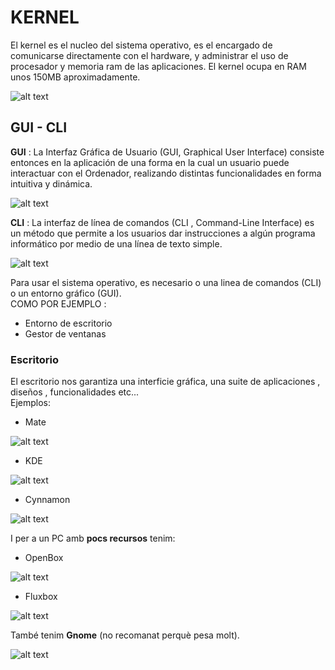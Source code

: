 # KERNEL # 

El kernel es el nucleo del sistema operativo, es el encargado de comunicarse directamente con el hardware, y 
administrar el uso de procesador y memoria ram de las aplicaciones.
El kernel ocupa en RAM unos 150MB aproximadamente. 
  
![alt text](https://upload.wikimedia.org/wikipedia/commons/thumb/8/8f/Kernel_Layout.svg/1200px-Kernel_Layout.svg.png)
  
## GUI - CLI ##

**GUI** : La Interfaz Gráfica de Usuario (GUI, Graphical User Interface) consiste entonces en la aplicación de una forma en la cual un usuario puede interactuar con el Ordenador, realizando distintas funcionalidades en forma intuitiva y dinámica.  
  
![alt text](https://aprendelibvrefiles.blob.core.windows.net/aprendelibvre-container/course/como_usar_windows_10/image/lecc2_pag_2_1_xl.jpg)

**CLI** : La interfaz de línea de comandos (CLI , Command-Line Interface) es un método que permite a los usuarios dar instrucciones a algún programa informático por medio de una línea de texto simple.  
  
![alt text](https://www.howtogeek.com/wp-content/uploads/2017/02/Windows_106-650x300.jpg)

Para usar el sistema operativo, es necesario o una linea de comandos (CLI) o un entorno gráfico (GUI).  
COMO POR EJEMPLO :
- Entorno de escritorio
- Gestor de ventanas

### Escritorio ###
El escritorio nos garantiza una interficie gráfica, una suite de aplicaciones , diseños , funcionalidades etc...  
Ejemplos:
- Mate  
  
![alt text](https://i.stack.imgur.com/526hr.png)
  
- KDE 
  
![alt text](https://news-cdn.softpedia.com/images/news2/beautify-your-kde-plasma-5-desktop-environment-with-freshly-ported-adapta-theme-517792-2.jpg)
  
- Cynnamon  
  
![alt text](https://i.ytimg.com/vi/bWmTUmzrBGM/maxresdefault.jpg)

I per a un PC amb **pocs recursos** tenim:

- OpenBox  
  
![alt text](https://i.stack.imgur.com/exJg9.png)
  
- Fluxbox  
  
![alt text](https://www.howtoforge.com/images/setup_fluxbox_desktop_on_kali_linux/big/conclusion-desktop.png)
  
També tenim **Gnome** (no recomanat perquè pesa molt).  
  
![alt text](https://i.ytimg.com/vi/VhK_2M0B8Qo/maxresdefault.jpg)
  
